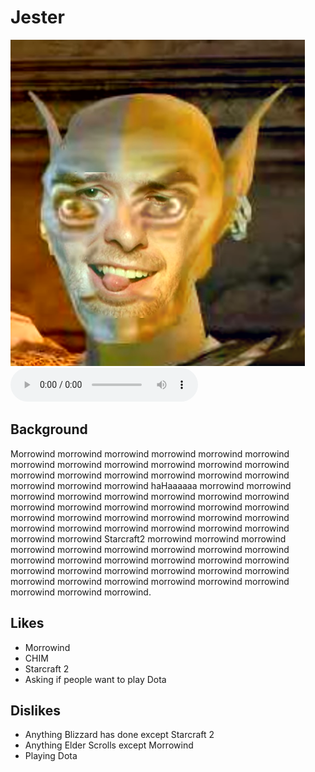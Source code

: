 # Jester

<img src="jesterChim.png" alt="jesterChim">

<div class="audio">
   <audio controls autoplay>
      <source src="morrowindAlternate.mp3" type="audio/mp3"/>
   </audio>
</div>

## Background

Morrowind morrowind morrowind morrowind morrowind morrowind morrowind morrowind morrowind
morrowind morrowind morrowind morrowind morrowind morrowind morrowind morrowind morrowind
morrowind morrowind morrowind haHaaaaaa morrowind morrowind morrowind morrowind morrowind
morrowind morrowind morrowind morrowind morrowind morrowind morrowind morrowind morrowind
morrowind morrowind morrowind morrowind morrowind morrowind morrowind morrowind morrowind
morrowind morrowind morrowind morrowind morrowind Starcraft2 morrowind morrowind morrowind
morrowind morrowind morrowind morrowind morrowind morrowind morrowind morrowind morrowind
morrowind morrowind morrowind morrowind morrowind morrowind morrowind morrowind morrowind
morrowind morrowind morrowind morrowind morrowind morrowind morrowind morrowind morrowind.

## Likes

- Morrowind
- CHIM
- Starcraft 2
- Asking if people want to play Dota

## Dislikes

- Anything Blizzard has done except Starcraft 2
- Anything Elder Scrolls except Morrowind
- Playing Dota
